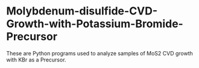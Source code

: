 # Molybdenum-disulfide-CVD-Growth-with-Potassium-Bromide-Precursor

These are Python programs used to analyze samples of MoS2 CVD growth with KBr as a Precursor. 
